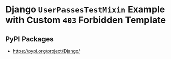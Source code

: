 # Django `UserPassesTestMixin` Example with Custom `403` Forbidden Template

## PyPI Packages

* <https://pypi.org/project/Django/>
